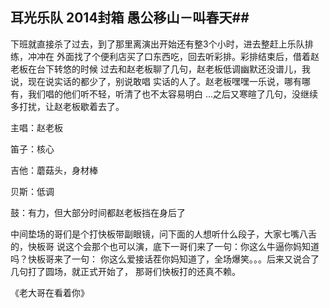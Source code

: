 ## 耳光乐队 2014封箱 愚公移山－叫春天##

下班就直接杀了过去，到了那里离演出开始还有整3个小时，进去整赶上乐队排练，冲冲在
外面找了个便利店买了口东西吃，回去听彩排。彩排结束后，借着赵老板在台下转悠的时候
过去和赵老板聊了几句，赵老板低调幽默还没谱儿，我说，现在说实话的都少了，别说敢唱
实话的人了。赵老板嘿嘿一乐说，哪有哪有，我们唱的他们听不轻，听清了也不太容易明白
...之后又寒暄了几句，没继续多打扰，让赵老板歇着去了。


主唱：赵老板


笛子：核心


吉他：蘑菇头，身材棒


贝斯：低调


鼓：有力，但大部分时间都赵老板挡在身后了


中间垫场的哥们是个打快板带副眼镜，问下面的人想听什么段子，大家七嘴八舌的，快板哥
说这个会那个也可以演，底下一哥们来了一句：你这么牛逼你妈知道吗？快板哥来了一句：
你这么爱接话茬你妈知道了，全场爆笑。。。后来又说合了几句打了圆场，就正式开始了，
那哥们快板打的还真不赖。


《老大哥在看着你》

